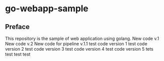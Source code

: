 # go-webapp-sample



## Preface
This repository is the sample of web application using golang.
New code v.1
New code v.2
New code for pipeline v.1.1
test code version 1
test code version 2
test code version 3
test code version 4
test code version 5
tets
test
test
test
